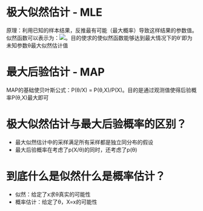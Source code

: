 # 极大似然估计 - MLE
原理：利用已知的样本结果，反推最有可能（最大概率）导致这样结果的参数值。
似然函数可以表示为：![](https://tva1.sinaimg.cn/large/006y8mN6gy1g924j4sibwj306g00r0sk.jpg)。目的使求的使似然函数能够达到最大情况下的θ'即为未知参数θ最大似然估计值


# 最大后验估计 - MAP
MAP的基础使贝叶斯公式：P(θ/X) = P(θ,X)/P(X)。目的是通过观测值使得后验概率P(θ,X)最大即可

# 极大似然估计与最大后验概率的区别？
- 最大似然估计中的采样满足所有采样都是独立同分布的假设
- 最大后验概率在考虑了p(X/θ)的同时，还考虑了p(θ)

# 到底什么是似然什么是概率估计？
- 似然：给定了x求θ真实的可能性
- 概率估计：给定了θ，X=x的可能性
